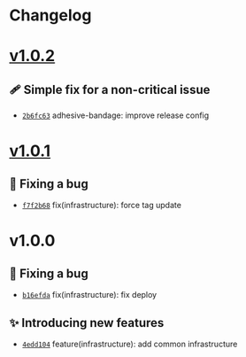 # Changelog

# [v1.0.2](https://github.com/zhavir/portfolio-infrastructure/compare/v1.0.1...v1.0.2) 

## 🩹 Simple fix for a non-critical issue
- [`2b6fc63`](https://github.com/zhavir/portfolio-infrastructure/commit/2b6fc63)
 adhesive-bandage: improve release config

# [v1.0.1](https://github.com/zhavir/portfolio-infrastructure/compare/v1.0.0...v1.0.1) 

## 🐛 Fixing a bug
- [`f7f2b68`](https://github.com/zhavir/portfolio-infrastructure/commit/f7f2b68)
 fix(infrastructure): force tag update

# v1.0.0 

## 🐛 Fixing a bug
- [`b16efda`](https://github.com/zhavir/portfolio-infrastructure/commit/b16efda)
 fix(infrastructure): fix deploy

## ✨ Introducing new features
- [`4edd104`](https://github.com/zhavir/portfolio-infrastructure/commit/4edd104)
 feature(infrastructure): add common infrastructure
